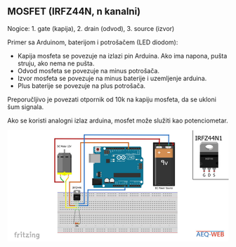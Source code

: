 ## MOSFET (IRFZ44N, n kanalni)

Nogice: 1. gate (kapija), 2. drain (odvod), 3. source (izvor)

Primer sa Arduinom, baterijom i potrošačem (LED diodom):

- Kapija mosfeta se povezuje na izlazi pin Arduina. Ako ima napona, pušta struju, ako nema ne pušta.
- Odvod mosfeta se povezuje na minus potrošača.
- Izvor mosfeta se povezuje na minus baterije i uzemljenje arduina.
- Plus baterije se povezuje na plus potrošača.

Preporučljivo je povezati otpornik od 10k na kapiju mosfeta, da se ukloni šum signala.

Ako se koristi analogni izlaz arduina, mosfet može služiti kao potenciometar.

![](slike/arduino-mosfet.jpg)
